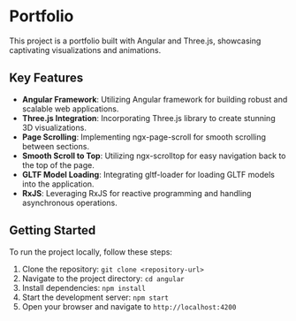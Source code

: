 # Portfolio

This project is a portfolio built with Angular and Three.js, showcasing captivating visualizations and animations.

## Key Features

- **Angular Framework**: Utilizing Angular framework for building robust and scalable web applications.
- **Three.js Integration**: Incorporating Three.js library to create stunning 3D visualizations.
- **Page Scrolling**: Implementing ngx-page-scroll for smooth scrolling between sections.
- **Smooth Scroll to Top**: Utilizing ngx-scrolltop for easy navigation back to the top of the page.
- **GLTF Model Loading**: Integrating gltf-loader for loading GLTF models into the application.
- **RxJS**: Leveraging RxJS for reactive programming and handling asynchronous operations.

## Getting Started

To run the project locally, follow these steps:

1. Clone the repository: `git clone <repository-url>`
2. Navigate to the project directory: `cd angular`
3. Install dependencies: `npm install`
4. Start the development server: `npm start`
5. Open your browser and navigate to `http://localhost:4200`

